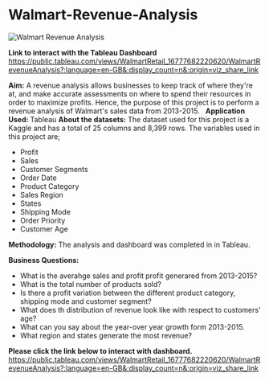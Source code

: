 <H1>Walmart-Revenue-Analysis</H1>


![Walmart Revenue Analysis](https://user-images.githubusercontent.com/71575857/222464495-dc090dbf-29f2-4034-b148-3c5cbeb38a6e.png)

<strong>Link to interact with the Tableau Dashboard</strong> https://public.tableau.com/views/WalmartRetail_16777682220620/WalmartRevenueAnalysis?:language=en-GB&:display_count=n&:origin=viz_share_link


<strong>Aim:</strong> 
A revenue analysis allows businesses to keep track of where they're at, and make accurate assessments on where to spend their resources in order to maximize profits. Hence, the purpose of this project is to perform a revenue analysis of Walmart's sales data from 2013-2015.
 
<strong>Application Used: </strong>
Tableau
<strong>About the datasets:</strong>
The dataset used for this project is a Kaggle and has a total of 25 columns and 8,399 rows. The variables used in this project are;

- Profit
- Sales
- Customer Segments
- Order Date
- Product Category
- Sales Region
- States
- Shipping Mode
- Order Priority
- Customer Age

<strong>Methodology:</strong>
The analysis and dashboard was completed in in Tableau.  

<strong>Business Questions:</strong>
- What is the averahge sales and profit profit generared from 2013-2015?
- What is the total number of products sold?
- Is there a profit variation between the different product category, shipping mode and customer segment?
- What does th distribution of revenue look like with respect to customers' age?
- What can you say about the year-over year growth form 2013-2015.
- What region and states generate the most revenue?

<strong> Please click the link below to interact with dashboard.</strong>
https://public.tableau.com/views/WalmartRetail_16777682220620/WalmartRevenueAnalysis?:language=en-GB&:display_count=n&:origin=viz_share_link

  

